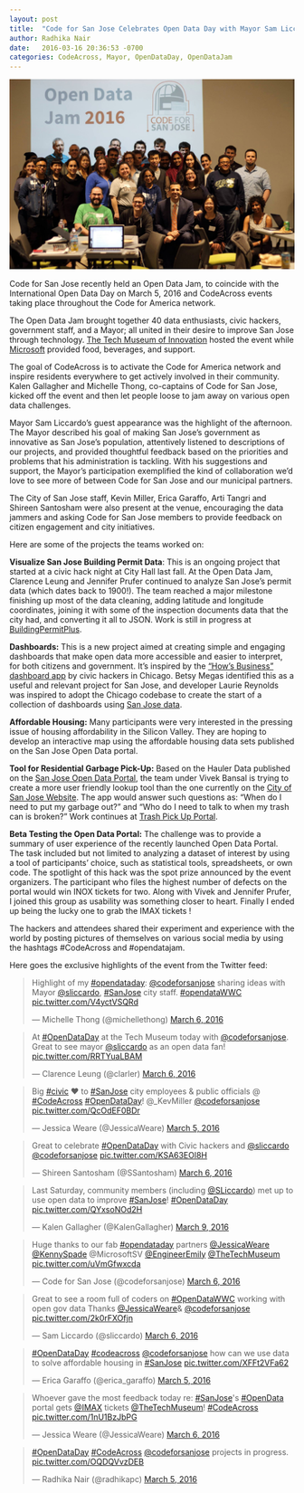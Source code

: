 ```yaml
---
layout: post
title:  "Code for San Jose Celebrates Open Data Day with Mayor Sam Liccardo"
author: Radhika Nair
date:   2016-03-16 20:36:53 -0700
categories: CodeAcross, Mayor, OpenDataDay, OpenDataJam
---
```

![OpenDataJamPhoto](/img/cfsj_opendatajam2016.jpg)

Code for San Jose recently held an Open Data Jam, to coincide with the International Open Data Day on March 5, 2016 and CodeAcross events taking place throughout the Code for America network.  

The Open Data Jam brought together 40 data enthusiasts, civic hackers, government staff, and a Mayor; all united in their desire to improve San Jose through technology. [The Tech Museum of Innovation](https://www.thetech.org) hosted the event while [Microsoft](http://www.microsoftsiliconvalley.com/) provided food, beverages, and support.  

The goal of CodeAcross is to activate the Code for America network and inspire residents everywhere to get actively involved in their community. Kalen Gallagher and Michelle Thong, co-captains of Code for San Jose, kicked off the event and then let people loose to jam away on various open data challenges.  

Mayor Sam Liccardo’s guest appearance was the highlight of the afternoon. The Mayor described his goal of making San Jose’s government as innovative as San Jose’s population, attentively listened to descriptions of our projects, and provided thoughtful feedback based on the priorities and problems that his administration is tackling.  With his suggestions and support, the Mayor’s participation exemplified the kind of collaboration we’d love to see more of between Code for San Jose and our municipal partners.  

The City of San Jose staff, Kevin Miller, Erica Garaffo, Arti Tangri and Shireen Santosham were also present at the venue, encouraging the data jammers and asking Code for San Jose members to provide feedback on citizen engagement and city initiatives.  

Here are some of the projects the teams worked on:  

**Visualize San Jose Building Permit Data**: This is an ongoing project that started at a civic hack night at City Hall last fall. At the Open Data Jam, Clarence Leung and Jennifer Prufer continued to analyze San Jose’s permit data (which dates back to 1900!). The team reached a major milestone finishing up most of the data cleaning, adding latitude and longitude coordinates, joining it with some of the inspection documents data that the city had, and converting it all to JSON. Work is still in progress at [BuildingPermitPlus](https://github.com/codeforsanjose/BuildingPermitsPlus).  

**Dashboards:** This is a new project aimed at creating simple and engaging dashboards that make open data more accessible and easier to interpret, for both citizens and government. It’s inspired by the [“How’s Business” dashboard app](https://howsbusinesschicago.org/) by civic hackers in Chicago. Betsy Megas identified this as a useful and relevant project for San Jose, and developer Laurie Reynolds was inspired to adopt the Chicago codebase to create the start of a collection of dashboards using [San Jose data](http://codeforsanjose.github.io/dashboards/).  

**Affordable Housing:** Many participants were very interested in the pressing issue of housing affordability in the Silicon Valley. They are hoping to develop an interactive map using the affordable housing data sets published on the San Jose Open Data portal.  

**Tool for Residential Garbage Pick-Up:** Based on the Hauler Data published on the [San Jose Open Data Portal](http://data.sanjoseca.gov/home), the team under Vivek Bansal is trying to create a more user friendly lookup tool than the one currently on the [City of San Jose Website](https://www.sanjoseca.gov/index.aspx?nid=3079). The app would answer such questions as: “When do I need to put my garbage out?”  and “Who do I need to talk to when my trash can is broken?”  Work continues at [Trash Pick Up Portal](https://github.com/codeforsanjose/trash-pickup-portal).  

**Beta Testing the Open Data Portal:**  The challenge was to provide a summary of user experience of the recently launched Open Data Portal. The task included but not limited to analyzing a dataset of interest by using a tool of participants’ choice, such as statistical tools, spreadsheets, or own code. The spotlight of this hack was the spot prize announced by the event organizers. The participant who files the highest number of defects on the portal would win INOX tickets for two. Along with Vivek and Jennifer Prufer, I joined this group as usability was something closer to heart. Finally I ended up being the lucky one to grab the IMAX tickets !  

The hackers and attendees shared their experiment and experience with the world by posting pictures of themselves on various social media by using the hashtags #CodeAcross and #opendatajam.    

Here goes the exclusive highlights of the event from the Twitter feed:  

<blockquote class="twitter-tweet" data-lang="en"><p lang="en" dir="ltr">Highlight of my <a href="https://twitter.com/hashtag/opendataday?src=hash">#opendataday</a>: <a href="https://twitter.com/codeforsanjose">@codeforsanjose</a> sharing ideas with Mayor <a href="https://twitter.com/sliccardo">@sliccardo</a>, <a href="https://twitter.com/hashtag/SanJose?src=hash">#SanJose</a> city staff. <a href="https://twitter.com/hashtag/opendataWWC?src=hash">#opendataWWC</a> <a href="https://t.co/V4yctVSQRd">pic.twitter.com/V4yctVSQRd</a></p>&mdash; Michelle Thong (@michellethong) <a href="https://twitter.com/michellethong/status/706354108249157633">March 6, 2016</a></blockquote>
<script async src="//platform.twitter.com/widgets.js" charset="utf-8"></script>

<blockquote class="twitter-tweet" data-lang="en"><p lang="en" dir="ltr">At <a href="https://twitter.com/hashtag/OpenDataDay?src=hash">#OpenDataDay</a> at the Tech Museum today with <a href="https://twitter.com/codeforsanjose">@codeforsanjose</a>. Great to see mayor <a href="https://twitter.com/sliccardo">@sliccardo</a> as an open data fan! <a href="https://t.co/RRTYuaLBAM">pic.twitter.com/RRTYuaLBAM</a></p>&mdash; Clarence Leung (@clarler) <a href="https://twitter.com/clarler/status/706269690910285824">March 6, 2016</a></blockquote>
<script async src="//platform.twitter.com/widgets.js" charset="utf-8"></script>

<blockquote class="twitter-tweet" data-lang="en"><p lang="en" dir="ltr">Big <a href="https://twitter.com/hashtag/civic?src=hash">#civic</a> ❤ to <a href="https://twitter.com/hashtag/SanJose?src=hash">#SanJose</a> city employees &amp; public officials @ <a href="https://twitter.com/hashtag/CodeAcross?src=hash">#CodeAcross</a> <a href="https://twitter.com/hashtag/OpenDataDay?src=hash">#OpenDataDay</a>! @_KevMiller <a href="https://twitter.com/codeforsanjose">@codeforsanjose</a> <a href="https://t.co/QcOdEF0BDr">pic.twitter.com/QcOdEF0BDr</a></p>&mdash; Jessica Weare (@JessicaWeare) <a href="https://twitter.com/JessicaWeare/status/706258760419799040">March 5, 2016</a></blockquote>
<script async src="//platform.twitter.com/widgets.js" charset="utf-8"></script>

<blockquote class="twitter-tweet" data-lang="en"><p lang="en" dir="ltr">Great to celebrate <a href="https://twitter.com/hashtag/OpenDataDay?src=hash">#OpenDataDay</a> with Civic hackers and <a href="https://twitter.com/sliccardo">@sliccardo</a> <a href="https://twitter.com/codeforsanjose">@codeforsanjose</a> <a href="https://t.co/KSA63EOl8H">pic.twitter.com/KSA63EOl8H</a></p>&mdash; Shireen Santosham (@SSantosham) <a href="https://twitter.com/SSantosham/status/706268527259324416">March 6, 2016</a></blockquote>
<script async src="//platform.twitter.com/widgets.js" charset="utf-8"></script>

<blockquote class="twitter-tweet" data-lang="en"><p lang="en" dir="ltr">Last Saturday, community members (including <a href="https://twitter.com/sliccardo">@SLiccardo</a>) met up to use open data to improve <a href="https://twitter.com/hashtag/SanJose?src=hash">#SanJose</a>! <a href="https://twitter.com/hashtag/OpenDataDay?src=hash">#OpenDataDay</a> <a href="https://t.co/QYxsoNOd2H">pic.twitter.com/QYxsoNOd2H</a></p>&mdash; Kalen Gallagher (@KalenGallagher) <a href="https://twitter.com/KalenGallagher/status/707670851097788417">March 9, 2016</a></blockquote>
<script async src="//platform.twitter.com/widgets.js" charset="utf-8"></script>

<blockquote class="twitter-tweet" data-lang="en"><p lang="en" dir="ltr">Huge thanks to our fab <a href="https://twitter.com/hashtag/opendataday?src=hash">#opendataday</a> partners <a href="https://twitter.com/JessicaWeare">@JessicaWeare</a> <a href="https://twitter.com/KennySpade">@KennySpade</a> @MicrosoftSV <a href="https://twitter.com/EngineerEmily">@EngineerEmily</a> <a href="https://twitter.com/TheTechMuseum">@TheTechMuseum</a> <a href="https://t.co/uVmGfwxcda">pic.twitter.com/uVmGfwxcda</a></p>&mdash; Code for San Jose (@codeforsanjose) <a href="https://twitter.com/codeforsanjose/status/706358561454968832">March 6, 2016</a></blockquote>
<script async src="//platform.twitter.com/widgets.js" charset="utf-8"></script>

<blockquote class="twitter-tweet" data-lang="en"><p lang="en" dir="ltr">Great to see a room full of coders on <a href="https://twitter.com/hashtag/OpenDataWWC?src=hash">#OpenDataWWC</a> working with open gov data Thanks <a href="https://twitter.com/JessicaWeare">@JessicaWeare</a>&amp; <a href="https://twitter.com/codeforsanjose">@codeforsanjose</a> <a href="https://t.co/2k0rFXOfjn">pic.twitter.com/2k0rFXOfjn</a></p>&mdash; Sam Liccardo (@sliccardo) <a href="https://twitter.com/sliccardo/status/706273854608400384">March 6, 2016</a></blockquote>
<script async src="//platform.twitter.com/widgets.js" charset="utf-8"></script>

<blockquote class="twitter-tweet" data-lang="en"><p lang="en" dir="ltr"><a href="https://twitter.com/hashtag/OpenDataDay?src=hash">#OpenDataDay</a> <a href="https://twitter.com/hashtag/codeacross?src=hash">#codeacross</a> <a href="https://twitter.com/codeforsanjose">@codeforsanjose</a> how can we use data to solve affordable housing in <a href="https://twitter.com/hashtag/SanJose?src=hash">#SanJose</a> <a href="https://t.co/XFFt2VFa62">pic.twitter.com/XFFt2VFa62</a></p>&mdash; Erica Garaffo (@erica_garaffo) <a href="https://twitter.com/erica_garaffo/status/706238779162435584">March 5, 2016</a></blockquote>
<script async src="//platform.twitter.com/widgets.js" charset="utf-8"></script>

<blockquote class="twitter-tweet" data-lang="en"><p lang="en" dir="ltr">Whoever gave the most feedback today re: <a href="https://twitter.com/hashtag/SanJose?src=hash">#SanJose</a>&#39;s <a href="https://twitter.com/hashtag/OpenData?src=hash">#OpenData</a> portal gets <a href="https://twitter.com/IMAX">@IMAX</a> tickets <a href="https://twitter.com/TheTechMuseum">@TheTechMuseum</a>! <a href="https://twitter.com/hashtag/CodeAcross?src=hash">#CodeAcross</a> <a href="https://t.co/1nU1BzJbPG">pic.twitter.com/1nU1BzJbPG</a></p>&mdash; Jessica Weare (@JessicaWeare) <a href="https://twitter.com/JessicaWeare/status/706274299921825792">March 6, 2016</a></blockquote>
<script async src="//platform.twitter.com/widgets.js" charset="utf-8"></script>

<blockquote class="twitter-tweet" data-cards="hidden" data-lang="en"><p lang="en" dir="ltr"><a href="https://twitter.com/hashtag/OpenDataDay?src=hash">#OpenDataDay</a> <a href="https://twitter.com/hashtag/CodeAcross?src=hash">#CodeAcross</a> <a href="https://twitter.com/codeforsanjose">@codeforsanjose</a> projects in progress. <a href="https://t.co/OQDQVvzDEB">pic.twitter.com/OQDQVvzDEB</a></p>&mdash; Radhika Nair (@radhikapc) <a href="https://twitter.com/radhikapc/status/706245290244722688">March 5, 2016</a></blockquote>
<script async src="//platform.twitter.com/widgets.js" charset="utf-8"></script>

